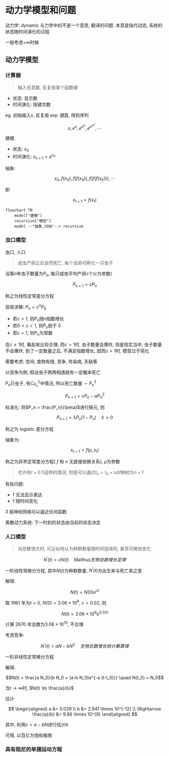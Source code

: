 # 动力学模型和问题

动力学: dynamic 与力学中的不是一个意思, 翻译的问题. 本意是指代动态, 系统的状态随时间演化的过程

一般考虑$+\infty$时候

## 动力学模型

### 计算器

> 输入任意数, 反复按某个函数键

- 状态: 显示数
- 时间演化: 按键次数

eg. 初始输入$x$, 反复按 $\exp$ 键盘, 得到序列

$$x, e^x, e^{e^x}, e^{e^{e^x}}, \cdots$$

建模:

- 状态: $x_0$
- 时间演化: $x_{n+1} = e^{x_n}$

抽象:

$$x_0, f(x_0), f(f(x_0)), f(f(f(x_0))), \cdots$$

即

$$x_{t+1} = f(x_t)$$

```mermaid
flowchart TB
    model["建模"]
    recursive["模型"]
    model --"抽象,归纳"--> recursive
```

### 虫口模型

虫口, 人口

> 成虫产卵之后自然死亡, 每个虫卵可孵化一只虫子

设第$n$年虫子数量为$P_n$, 每只成虫平均产卵$c$个($c$为参数)

$$P_{n+1}=cP_n$$

称之为线性定常差分方程

容易求解: $P_n = c^nP_0$

- 若$c>1$, 则$P_n$随$n$指数增长
- 若$0<c<1$, 则$P_n$趋于 0
- 若$c=1$, 则$P_n$为常数

在$c \leq 1$时, 看起来比较合理, 而$c>1$时, 虫子数量会爆炸, 但是现实当中, 虫子数量不会爆炸, 到了一定数量之后, 不满足指数增长, 因而$c>1$时, 模型过于简化

需要考虑: 空间, 食物有限, 竞争, 传染病, 天敌等

以竞争为例, 假设虫子两两相遇就有一定概率死亡

$P_n$只虫子, 有$C_{P_n}^2$中情况, 所以死亡数量$\sim P_n^2$

$$P_{n+1} = cP_n - \alpha P_n^2$$

标准化: 将$P_n = \frac{P_n}{\beta}$进行换元, 则

$$P_{n+1} = \lambda P_n(1-P_n) \quad \lambda > 0$$

称之为 logistic 差分方程

抽象为:

$$x_{t+1} = f(\mu, x_t)$$

称之为异界定常差分方程( $f$ 和 $n$ 无直接依赖关系), $\mu$为参数

> 也许有$t+0.5$这样的情况, 但是可以通过$t_n = t_0 + n \Delta t$映射为$n+1$

有些问题:

- f 无法显示表达
- f 随时间变化

3 层神经网络可以逼近任何函数

离散动力系统: 下一时刻的状态由当前的状态决定

### 人口模型

> 当总数很大时, 可近似地认为种群数量随时间连续的, 甚至可微地变化

$$N^{\prime}(t) = cN(t) \quad \text{Malthus} 生物总数增长定律$$

一阶线性常微分方程, 其中$N(t)$为种群数量, $N^{\prime}(t)$为出生率与死亡率之差

解得:

$$N(t) = N(0)e^{ct}$$

取 1961 年为$t=0$, $N(0)=3.06 \times 10^9$, $c=0.02$, 则

$$N(t)=3.06 \times 10^9 e^{0.02t}$$

计算 2670 年总数为$3.06 \times 10^15$, 不合理

考虑竞争:

$$N^{\prime}(t) = aN - b N^2 \quad 生物总数增长统计筹算律$$

一阶非线性定常微分方程

解得:

$$N(t) = \frac{a N_0}{b N_0 + (a-b N_0)e^{-a (t-t_0)}} \quad N(t_0) = N_0$$

当$t \to \infty$时, $N(t) \to \frac{a}{b}$

估计

$$
\begin{aligned}
    a &= 0.029 \\
    b &= 2.941 \times 10^{-12} \\
    \Rightarrow \frac{a}{b} &= 9.86 \times 10^{9}
\end{aligned}
$$

其中, 利用$c = a - b N$进行估计$b$

可得, 以百亿为饱和极限

### 具有阻尼的单摆运动方程
